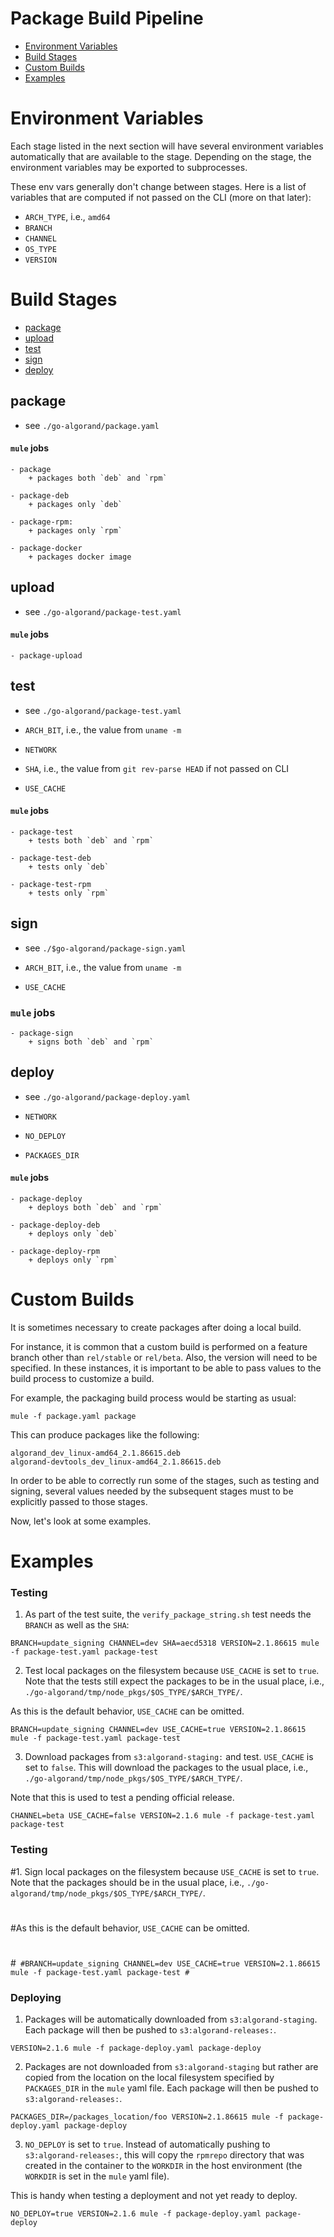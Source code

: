 # Package Build Pipeline

- [Environment Variables](#environment-variables)
- [Build Stages](#build-stages)
- [Custom Builds](#custom-builds)
- [Examples](#examples)

# Environment Variables

Each stage listed in the next section will have several environment variables automatically that are available to the stage. Depending on the stage, the environment variables may be exported to subprocesses.

These env vars generally don't change between stages. Here is a list of variables that are computed if not passed on the CLI (more on that later):

- `ARCH_TYPE`, i.e., `amd64`
- `BRANCH`
- `CHANNEL`
- `OS_TYPE`
- `VERSION`

# Build Stages

- [package](#package)
- [upload](#upload)
- [test](#test)
- [sign](#sign)
- [deploy](#deploy)

## package

- see `./go-algorand/package.yaml`

#### `mule` jobs

    - package
        + packages both `deb` and `rpm`

    - package-deb
        + packages only `deb`

    - package-rpm:
        + packages only `rpm`

    - package-docker
        + packages docker image

## upload

- see `./go-algorand/package-test.yaml`

#### `mule` jobs

    - package-upload

## test

- see `./go-algorand/package-test.yaml`

- `ARCH_BIT`, i.e., the value from `uname -m`
- `NETWORK`
- `SHA`, i.e., the value from `git rev-parse HEAD` if not passed on CLI
- `USE_CACHE`

#### `mule` jobs

    - package-test
        + tests both `deb` and `rpm`

    - package-test-deb
        + tests only `deb`

    - package-test-rpm
        + tests only `rpm`

## sign

- see `./$go-algorand/package-sign.yaml`

- `ARCH_BIT`, i.e., the value from `uname -m`
- `USE_CACHE`

### `mule` jobs

    - package-sign
        + signs both `deb` and `rpm`

## deploy

- see `./go-algorand/package-deploy.yaml`

- `NETWORK`
- `NO_DEPLOY`
- `PACKAGES_DIR`

#### `mule` jobs

    - package-deploy
        + deploys both `deb` and `rpm`

    - package-deploy-deb
        + deploys only `deb`

    - package-deploy-rpm
        + deploys only `rpm`

# Custom Builds

It is sometimes necessary to create packages after doing a local build.

For instance, it is common that a custom build is performed on a feature branch other than `rel/stable` or `rel/beta`.  Also, the version will need to be specified.  In these instances, it is important to be able to pass values to the build process to customize a build.

For example, the packaging build process would be starting as usual:

```
mule -f package.yaml package
```

This can produce packages like the following:

```
algorand_dev_linux-amd64_2.1.86615.deb
algorand-devtools_dev_linux-amd64_2.1.86615.deb
```

In order to be able to correctly run some of the stages, such as testing and signing, several values needed by the subsequent stages must to be explicitly passed to those stages.

Now, let's look at some examples.

# Examples

### Testing

1. As part of the test suite, the `verify_package_string.sh` test needs the `BRANCH` as well as the `SHA`:

```
BRANCH=update_signing CHANNEL=dev SHA=aecd5318 VERSION=2.1.86615 mule -f package-test.yaml package-test
```

2. Test local packages on the filesystem because `USE_CACHE` is set to `true`. Note that the tests still expect the packages to be in the usual place, i.e., `./go-algorand/tmp/node_pkgs/$OS_TYPE/$ARCH_TYPE/`.

As this is the default behavior, `USE_CACHE` can be omitted.

```
BRANCH=update_signing CHANNEL=dev USE_CACHE=true VERSION=2.1.86615 mule -f package-test.yaml package-test
```

3. Download packages from `s3:algorand-staging:` and test.  `USE_CACHE` is set to `false`. This will download the packages to the usual place, i.e., `./go-algorand/tmp/node_pkgs/$OS_TYPE/$ARCH_TYPE/`.

Note that this is used to test a pending official release.

```
CHANNEL=beta USE_CACHE=false VERSION=2.1.6 mule -f package-test.yaml package-test
```

### Testing

#1. Sign local packages on the filesystem because `USE_CACHE` is set to `true`. Note that the packages should be in the usual place, i.e., `./go-algorand/tmp/node_pkgs/$OS_TYPE/$ARCH_TYPE/`.
#
#As this is the default behavior, `USE_CACHE` can be omitted.
#
#```
#BRANCH=update_signing CHANNEL=dev USE_CACHE=true VERSION=2.1.86615 mule -f package-test.yaml package-test
#```

### Deploying

1. Packages will be automatically downloaded from `s3:algorand-staging`. Each package will then be pushed to `s3:algorand-releases:`.

```
VERSION=2.1.6 mule -f package-deploy.yaml package-deploy
```

2. Packages are not downloaded from `s3:algorand-staging` but rather are copied from the location on the local filesystem specified by `PACKAGES_DIR` in the `mule` yaml file. Each package will then be pushed to `s3:algorand-releases:`.

```
PACKAGES_DIR=/packages_location/foo VERSION=2.1.86615 mule -f package-deploy.yaml package-deploy
```

3. `NO_DEPLOY` is set to `true`. Instead of automatically pushing to `s3:algorand-releases:`, this will copy the `rpmrepo` directory that was created in the container to the `WORKDIR` in the host environment (the `WORKDIR` is set in the `mule` yaml file).

This is handy when testing a deployment and not yet ready to deploy.

```
NO_DEPLOY=true VERSION=2.1.6 mule -f package-deploy.yaml package-deploy
```

